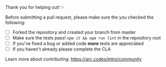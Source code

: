 Thank you for helping out! ✨

Before submitting a pull request, please make sure the you checked the following:

- [ ] Forked the repository and created your branch from master
- [ ] Make sure the tests pass! `npm it && npm run lint` in the repository root
- [ ] If you've fixed a bug or added code **more** tests are appreciated
- [ ] If you haven't already please complete the CLA

Learn more about contributing: https://arc.codes/intro/community

